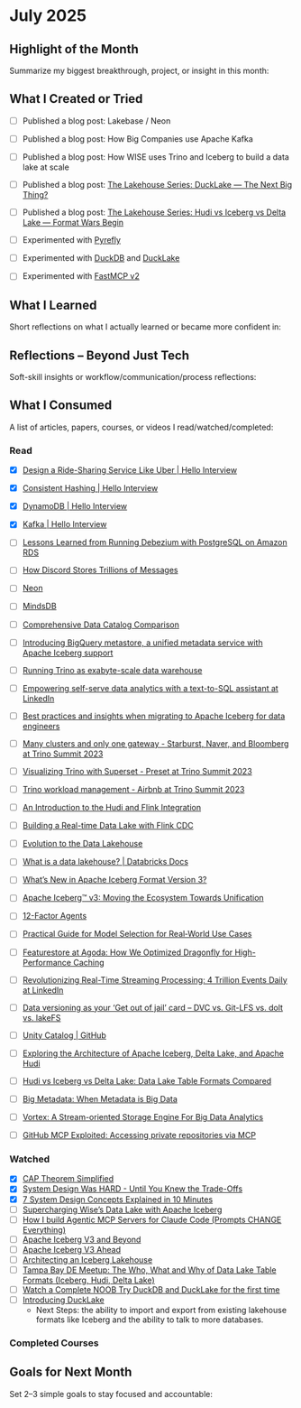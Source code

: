 # July 2025

## Highlight of the Month
Summarize my biggest breakthrough, project, or insight in this month:

> 


## What I Created or Tried

- [ ] Published a blog post: Lakebase / Neon
- [ ] Published a blog post: How Big Companies use Apache Kafka
- [ ] Published a blog post: How WISE uses Trino and Iceberg to build a data lake at scale
- [ ] Published a blog post: [The Lakehouse Series: DuckLake — The Next Big Thing?](../blog/posts/ducklake-the-next-big-thing.md)
- [ ] Published a blog post: [The Lakehouse Series: Hudi vs Iceberg vs Delta Lake — Format Wars Begin](../blog/posts/hudi-vs-iceberg-vs-delta-lake.md)
- [ ] Experimented with [Pyrefly](https://pyrefly.org/)
- [ ] Experimented with [DuckDB](https://duckdb.org/) and [DuckLake](https://ducklake.select/)
- [ ] Experimented with [FastMCP v2](https://github.com/jlowin/fastmcp)


## What I Learned
Short reflections on what I actually learned or became more confident in:



## Reflections – Beyond Just Tech
Soft-skill insights or workflow/communication/process reflections:


## What I Consumed
A list of articles, papers, courses, or videos I read/watched/completed:

### Read

- [x] [Design a Ride-Sharing Service Like Uber | Hello Interview](https://www.hellointerview.com/learn/system-design/problem-breakdowns/uber)
- [x] [Consistent Hashing | Hello Interview](https://www.hellointerview.com/learn/system-design/deep-dives/consistent-hashing)
- [x] [DynamoDB | Hello Interview](https://www.hellointerview.com/learn/system-design/deep-dives/dynamodb)
- [x] [Kafka | Hello Interview](https://www.hellointerview.com/learn/system-design/deep-dives/kafka)
- [ ] [Lessons Learned from Running Debezium with PostgreSQL on Amazon RDS](https://debezium.io/blog/2020/02/25/lessons-learned-running-debezium-with-postgresql-on-rds/)
- [ ] [How Discord Stores Trillions of Messages](https://discord.com/blog/how-discord-stores-trillions-of-messages)
- [ ] [Neon](https://github.com/neondatabase/neon)
- [ ] [MindsDB](https://github.com/mindsdb/mindsdb)
- [ ] [Comprehensive Data Catalog Comparison](https://www.onehouse.ai/blog/comprehensive-data-catalog-comparison)
- [ ] [Introducing BigQuery metastore, a unified metadata service with Apache Iceberg support](https://cloud.google.com/blog/products/data-analytics/introducing-bigquery-metastore-fully-managed-metadata-service)
- [ ] [Running Trino as exabyte-scale data warehouse](https://www.youtube.com/watch?v=WuUS73QPuZE)
- [ ] [Empowering self-serve data analytics with a text-to-SQL assistant at LinkedIn](https://www.youtube.com/watch?v=rl4GLNEVkjo)
- [ ] [Best practices and insights when migrating to Apache Iceberg for data engineers](https://www.youtube.com/watch?v=dKQ2zShNlyQ)
- [ ] [Many clusters and only one gateway - Starburst, Naver, and Bloomberg at Trino Summit 2023](https://www.youtube.com/watch?v=2qwBcKmQSn0)
- [ ] [Visualizing Trino with Superset - Preset at Trino Summit 2023](https://www.youtube.com/watch?v=idk0GMxs8vE)
- [ ] [Trino workload management - Airbnb at Trino Summit 2023](https://www.youtube.com/watch?v=qZejzyxT2fo)
- [ ] [An Introduction to the Hudi and Flink Integration](https://www.onehouse.ai/blog/intro-to-hudi-and-flink)
- [ ] [Building a Real-time Data Lake with Flink CDC](https://nightlies.apache.org/flink/flink-cdc-docs-master/docs/connectors/flink-sources/tutorials/build-real-time-data-lake-tutorial)
- [ ] [Evolution to the Data Lakehouse](https://www.databricks.com/blog/2021/05/19/evolution-to-the-data-lakehouse.html)
- [ ] [What is a data lakehouse? | Databricks Docs](https://docs.databricks.com/aws/en/lakehouse/)
- [ ] [What’s New in Apache Iceberg Format Version 3?](https://www.dremio.com/blog/apache-iceberg-v3/)
- [ ] [Apache Iceberg™ v3: Moving the Ecosystem Towards Unification](https://www.databricks.com/blog/apache-icebergtm-v3-moving-ecosystem-towards-unification)
- [ ] [12-Factor Agents](https://github.com/humanlayer/12-factor-agents)
- [ ] [Practical Guide for Model Selection for Real‑World Use Cases](https://cookbook.openai.com/examples/partners/model_selection_guide/model_selection_guide)
- [ ] [Featurestore at Agoda: How We Optimized Dragonfly for High-Performance Caching](https://medium.com/agoda-engineering/featurestore-at-agoda-how-we-optimized-dragonfly-for-high-performance-caching-4d28c584f612)
- [ ] [Revolutionizing Real-Time Streaming Processing: 4 Trillion Events Daily at LinkedIn](https://www.linkedin.com/blog/engineering/data-streaming-processing/revolutionizing-real-time-streaming-processing--4-trillion-event)
- [ ] [Data versioning as your ‘Get out of jail’ card – DVC vs. Git-LFS vs. dolt vs. lakeFS](https://lakefs.io/blog/dvc-vs-git-vs-dolt-vs-lakefs/)
- [ ] [Unity Catalog | GitHub](https://github.com/unitycatalog/unitycatalog)
- [ ] [Exploring the Architecture of Apache Iceberg, Delta Lake, and Apache Hudi](https://www.dremio.com/blog/exploring-the-architecture-of-apache-iceberg-delta-lake-and-apache-hudi/)
- [ ] [Hudi vs Iceberg vs Delta Lake: Data Lake Table Formats Compared](https://lakefs.io/blog/hudi-iceberg-and-delta-lake-data-lake-table-formats-compared/)
- [ ] [Big Metadata: When Metadata is Big Data](https://research.google/pubs/big-metadata-when-metadata-is-big-data/)
- [ ] [Vortex: A Stream-oriented Storage Engine For Big Data Analytics](https://research.google/pubs/vortex-a-stream-oriented-storage-engine-for-big-data-analytics/)
- [ ] [GitHub MCP Exploited: Accessing private repositories via MCP](https://invariantlabs.ai/blog/mcp-github-vulnerability)


### Watched

- [x] [CAP Theorem Simplified](https://www.youtube.com/watch?v=BHqjEjzAicA)
- [x] [System Design Was HARD - Until You Knew the Trade-Offs](https://www.youtube.com/watch?v=1nENigGr-a0)
- [x] [7 System Design Concepts Explained in 10 Minutes](https://www.youtube.com/watch?v=Qd9tJ3H_hPE)
- [ ] [Supercharging Wise’s Data Lake with Apache Iceberg](https://youtu.be/_HBUvBmhAt8?si=Dwc--1m1ZfuWIUvI)
- [ ] [How I build Agentic MCP Servers for Claude Code (Prompts CHANGE Everything)](https://www.youtube.com/watch?v=mKEq_YaJjPI)
- [ ] [Apache Iceberg V3 and Beyond](https://www.youtube.com/watch?v=0C8CLOzNVEU)
- [ ] [Apache Iceberg V3 Ahead](https://www.youtube.com/watch?v=WpcrVlktSyE)
- [ ] [Architecting an Iceberg Lakehouse](https://www.youtube.com/watch?v=Qx4wWAGuW2o)
- [ ] [Tampa Bay DE Meetup: The Who, What and Why of Data Lake Table Formats (Iceberg, Hudi, Delta Lake)](https://www.youtube.com/watch?v=1eEcWopaFqE)
- [ ] [Watch a Complete NOOB Try DuckDB and DuckLake for the first time](https://www.youtube.com/watch?v=R_tgEBaEDf0)
- [ ] [Introducing DuckLake](https://www.youtube.com/watch?v=zeonmOO9jm4)
    - Next Steps: the ability to import and export from existing lakehouse formats like Iceberg and the ability to talk to more databases.

### Completed Courses




## Goals for Next Month
Set 2–3 simple goals to stay focused and accountable:
